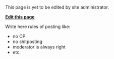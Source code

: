 This page is yet to be edited by site administrator.

**[Edit this page](/manage/sitesettings#rules)**

Write here rules of posting like:
- no CP
- no shitposting
- moderator is always right
- etc.
